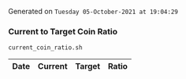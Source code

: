 Generated on `Tuesday 05-October-2021 at 19:04:29`

### Current to Target Coin Ratio
`current_coin_ratio.sh`

Date|Current|Target|Ratio
---|---|---|---
